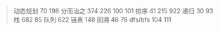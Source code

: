 > 动态规划 70 198
> 分而治之 374 226 100 101
> 排序 41 215 922
> 递归 30 93
> 栈 682 85
> 队列 622
> 链表 148
> 回溯 46 78
> dfs/bfs 104 111
